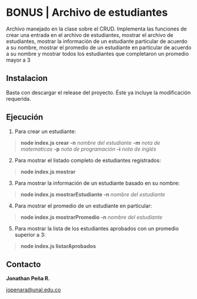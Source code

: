 # BONUS | Archivo de estudiantes

Archivo manejado en la clase sobre el CRUD. Implementa las funciones de crear una entrada en el archivo de estudiantes, mostrar el archivo de estudiantes, mostrar la información de un estudiante particular de acuerdo a su nombre, mostrar el promedio de un estudiante en particular de acuerdo a su nombre y mostrar todos los estudiantes que completaron un promedio mayor a 3

## Instalacion

Basta con descargar el release del proyecto. Éste ya incluye la modificación requerida.

## Ejecución

1. Para crear un estudiante:
>**node index.js crear -n** *nombre del estudiante* **-m** *nota de matematicas* **-p** *nota de programación* **-i** *nota de inglés*

2. Para mostrar el listado completo de estudiantes registrados:
>**node index.js mostrar**

3. Para mostrar la información de un estudiante basado en su nombre:
>**node index.js mostrarEstudiante -n** *nombre del estudiante*

4. Para mostrar el promedio de un estudiante en particular:
>**node index.js mostrarPromedio -n** *nombre del estudiante*

5. Para mostrar la lista de los estudiantes aprobados con un promedio superior a 3:
>**node index.js listarAprobados**

## Contacto
**Jonathan Peña R.**

jopenara@unal.edu.co